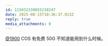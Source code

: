 ```yaml
---
id: 115032339055238247
date: 2025-08-15T10:36:37.013Z
reply: true
media_attachments: 0
---
```


[@1900](https://social.1900.live/@1900) COS 有免费 50G 不知道能用到什么时候。

